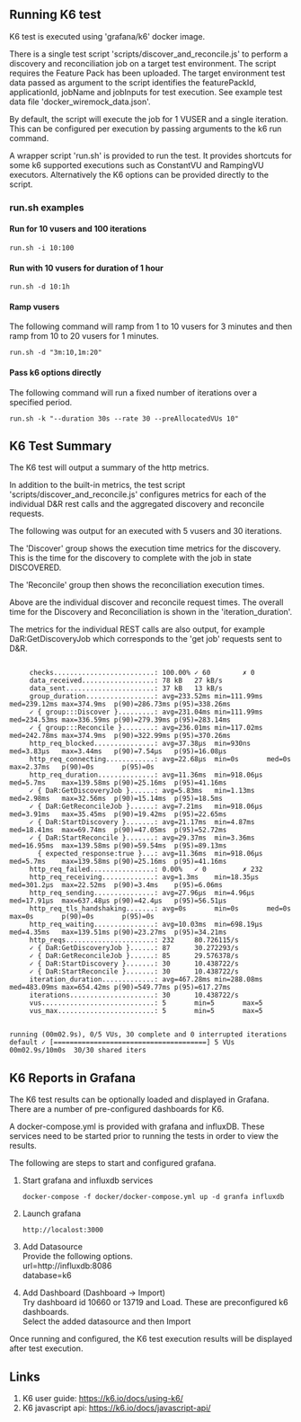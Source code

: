 ## Running K6 test

K6 test is executed using 'grafana/k6' docker image. 

There is a single test script 'scripts/discover_and_reconcile.js' 
to perform a discovery and reconciliation job on a target test environment.
The script requires the Feature Pack has been uploaded. The target
environment test data passed as argument to the script identifies the featurePackId, 
applicationId, jobName and jobInputs for test execution. See example 
test data file 'docker_wiremock_data.json'.

By default, the script will execute the job for 1 VUSER and a single iteration.
This can be configured per execution by passing arguments to the k6 run command.

A wrapper script 'run.sh' is provided to run the test. It provides shortcuts for some
k6 supported executions such as ConstantVU and RampingVU executors. Alternatively
the K6 options can be provided directly to the script.

### run.sh examples
#### Run for 10 vusers and 100 iterations
```
run.sh -i 10:100
```
#### Run with 10 vusers for duration of 1 hour
```
run.sh -d 10:1h 
```
#### Ramp vusers
The following command will ramp from 1 to 10 vusers for 3 minutes
and then ramp from 10 to 20 vusers for 1 minutes.
```
run.sh -d "3m:10,1m:20" 
```
#### Pass k6 options directly
The following command will run a fixed number of iterations over a specified period.
```
run.sh -k "--duration 30s --rate 30 --preAllocatedVUs 10" 
```

## K6 Test Summary

The K6 test will output a summary of the http metrics. 

In addition to the built-in metrics, the test script 'scripts/discover_and_reconcile.js'
configures metrics for each of the individual D&R rest calls and the aggregated discovery
and reconcile requests.

The following was output for an executed with 5 vusers and 30 iterations.

The 'Discover' group shows the execution time metrics for the discovery. This is the time for the
discovery to complete with the job in state DISCOVERED.

The 'Reconcile' group then shows the reconciliation execution times.

Above are the individual discover and reconcile request times. The overall
time for the Discovery and Reconciliation is shown in the 'iteration_duration'.

The metrics for the individual REST calls are also output, for example DaR:GetDiscoveryJob 
which corresponds to the 'get job' requests sent to D&R.

```

     checks.........................: 100.00% ✓ 60        ✗ 0
     data_received..................: 78 kB   27 kB/s
     data_sent......................: 37 kB   13 kB/s
     group_duration.................: avg=233.52ms min=111.99ms med=239.12ms max=374.9ms  p(90)=286.73ms p(95)=338.26ms
     ✓ { group:::Discover }.........: avg=231.04ms min=111.99ms med=234.53ms max=336.59ms p(90)=279.39ms p(95)=283.14ms
     ✓ { group:::Reconcile }........: avg=236.01ms min=117.02ms med=242.78ms max=374.9ms  p(90)=322.99ms p(95)=370.26ms
     http_req_blocked...............: avg=37.38µs  min=930ns    med=3.83µs   max=3.44ms   p(90)=7.54µs   p(95)=16.08µs
     http_req_connecting............: avg=22.68µs  min=0s       med=0s       max=2.37ms   p(90)=0s       p(95)=0s
     http_req_duration..............: avg=11.36ms  min=918.06µs med=5.7ms    max=139.58ms p(90)=25.16ms  p(95)=41.16ms
     ✓ { DaR:GetDiscoveryJob }......: avg=5.83ms   min=1.13ms   med=2.98ms   max=32.56ms  p(90)=15.14ms  p(95)=18.5ms
     ✓ { DaR:GetReconcileJob }......: avg=7.21ms   min=918.06µs med=3.91ms   max=35.45ms  p(90)=19.42ms  p(95)=22.65ms
     ✓ { DaR:StartDiscovery }.......: avg=21.17ms  min=4.87ms   med=18.41ms  max=69.74ms  p(90)=47.05ms  p(95)=52.72ms
     ✓ { DaR:StartReconcile }.......: avg=29.37ms  min=3.36ms   med=16.95ms  max=139.58ms p(90)=59.54ms  p(95)=89.13ms
       { expected_response:true }...: avg=11.36ms  min=918.06µs med=5.7ms    max=139.58ms p(90)=25.16ms  p(95)=41.16ms
     http_req_failed................: 0.00%   ✓ 0         ✗ 232
     http_req_receiving.............: avg=1.3ms    min=18.35µs  med=301.2µs  max=22.52ms  p(90)=3.4ms    p(95)=6.06ms
     http_req_sending...............: avg=27.96µs  min=4.96µs   med=17.91µs  max=637.48µs p(90)=42.4µs   p(95)=56.51µs
     http_req_tls_handshaking.......: avg=0s       min=0s       med=0s       max=0s       p(90)=0s       p(95)=0s
     http_req_waiting...............: avg=10.03ms  min=698.19µs med=4.35ms   max=139.51ms p(90)=23.27ms  p(95)=34.21ms
     http_reqs......................: 232     80.726115/s
     ✓ { DaR:GetDiscoveryJob }......: 87      30.272293/s
     ✓ { DaR:GetReconcileJob }......: 85      29.576378/s
     ✓ { DaR:StartDiscovery }.......: 30      10.438722/s
     ✓ { DaR:StartReconcile }.......: 30      10.438722/s
     iteration_duration.............: avg=467.28ms min=288.08ms med=483.09ms max=654.42ms p(90)=549.77ms p(95)=617.27ms
     iterations.....................: 30      10.438722/s
     vus............................: 5       min=5       max=5
     vus_max........................: 5       min=5       max=5


running (00m02.9s), 0/5 VUs, 30 complete and 0 interrupted iterations
default ✓ [======================================] 5 VUs  00m02.9s/10m0s  30/30 shared iters
```

## K6 Reports in Grafana

The K6 test results can be optionally loaded and displayed in Grafana. There
are a number of pre-configured dashboards for K6.

A docker-compose.yml is provided with grafana and influxDB. These services
need to be started prior to running the tests in order to view the results.

The following are steps to start and configured grafana.

1. Start grafana and influxdb services
    ```
    docker-compose -f docker/docker-compose.yml up -d granfa influxdb
    ```
2. Launch grafana
   ```
   http://localost:3000
   ```
3. Add Datasource 
   <br>Provide the following options.
   <br>url=http://influxdb:8086
   <br>database=k6


4. Add Dashboard (Dashboard -> Import)
    <br>Try dashboard id 10660 or 13719 and Load. These are preconfigured k6 dashboards.
    <br>Select the added datasource and then Import

Once running and configured, the K6 test execution results will be displayed after test execution.
   
## Links

1. K6 user guide: https://k6.io/docs/using-k6/
2. K6 javascript api: https://k6.io/docs/javascript-api/
